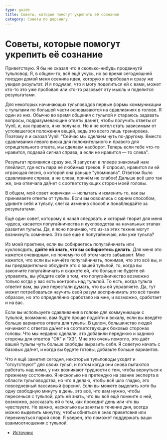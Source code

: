 ```yaml
---
type: guide
title: Советы, которые помогут укрепить её сознание
category: Советы по форсингу
---
```

# Советы, которые помогут укрепить её сознание


Приветствую. Я бы не сказал что я сколько-нибудь продвинутй тульповод. Я, в общем-то, всё ещё учусь, но во время сегодняшней поездки домой меня осенила идея, которую я опробовал и сразу же увидел результат. И я подумал, что я могу поделиться ей с вами, может кто-то это уже пробовал или кто-то разовьёт эту мысль и поделится результатами.

Для некоторых начинающих тульповодов первые формы коммуникации с тульпами по большей части основываются на сдавливниях в голове. Я один из них. Обычно во время общения с тульпой я стараюсь задавать вопросы, подразумевающие ответы да/нет, чтобы получить ответы от Vynil, и, как правило, я их получаю. Но я не хотел стать зависимым от устоявшегося положения вещей, ведь это всего лишь тренировка. Поэтому я и сказал Vynil: "Сейчас мы сделаем чуть по-другому. Вместо сдавливания левого виска для положительного и правого для отрицательного ответа, мы сделаем наоборот. Теперь если тебе что-то нравится, подавай сигнал справа, а если не нравится — то слева".

Результат проявился сразу же. Я запустил в плеере знакомый нам плейлист, где есть пара её любимых треков. Я спросил, нравится ли ей играющая песня, о которой она раньше "упоминала". Ответом было сдавливание справа, а не слева, причём не слабое! Дальше всё шло так же, она отвечала да/нет с соответствующих сторон моей головы.

В общем, мой совет новичкам — испытать и изменить то, как вы принимаете ответы от тульпы. Если вы освоились с одним способом, удивите себя и тульпу, слегка изменив способ и понаблюдайте за результатами.

Ещё один совет, которому я начал следовать и который творит для меня чудеса, касается попугайничества и кукловодства на начальных этапах развития тульпы. Да, я ясно понимаю, что из-за этих техник могут возникнуть сомнения. Это всё ещё я попугайничаю, или уже тульпа?

Из моей практики, если вы собираетесь попугайничать или кукловодить, **дайте ей знать, что́ вы собираетесь делать**. Для меня это кажется очевидным, но почему-то об этом часто забывают. Мне кажется, что если вы начнёте попугайничать, понимая, что это всё вы, и вы предварительно обсудите это с вашей тульпой, то, когда вы закончите попугайничать и скажете ей, что больше не будете ей управлять, вы убедите себя в том, что попугайничество возможно только когда у вас есть контроль над тульпой. То есть, когда тульпа ответит вам, вы уже перестали думать, что вы ей управляете. Да, тут может потребоваться научить свой разум воспринимать это всё таким образом, но это определённо сработало на мне, и возможно, сработает и на вас.

Если вы используете сдавливания в голове для коммуникации с тульпой, возможно, вам будте проще подойти к вокалу, если вы введёте больше вариантов ответа для тульпы. В целом, большинство людей начинают с ответов да/нет на соответствующих боковых сторонах головы. Что мы недавно сделали, это добавили переднюю и заднюю стороны для ответов "ОК" и "ХЗ". Мне это очень помогло, это даёт вашей тульпы чуть больше свободы выразить себя. Я советую начать с базовых да/нет, и когда вы будете готовы, добавьте больше вариантов.

Что я ещё заметил сегодня, некоторые тульповоды уходят и "отсутствуют" для своих тульп, и потом когда они снова пытаются работать над ними, у них возникают трудности с тем, чтобы вернуться к прежнему состоянию. Я нисколько не претендую на звание эксперта в области тульповодства, но что я делаю, чтобы всё шло гладко, это повседневный пассивный форсинг. Если вы можете выделить хотя бы одну свободную минуту в день, это всё, что вам нужно, чтобы пересечься с тульпой, дать ей знать, что вы всё ещё помните о ней, возможно, рассказать ей о том, как проходит день или что вы чувствуете. Не важно, насколько вы заняты в течение дня, всегда можно выделить минутку, чтобы обняться в знак приветсвия или перекинуться парой слов. Я уверен, это поможет поддержать ваши взаимоотношения с тульпой.

* [Источник](https://community.tulpa.info/thread-narration-tips-that-may-help-bolster-sentience)

